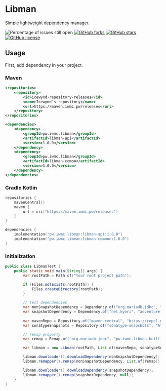 # Libman
Simple lightweight dependency manager.

![Percentage of issues still open](https://img.shields.io/github/issues/iwmc-git/Libman?style=for-the-badge)
[![GitHub forks](https://img.shields.io/github/forks/iwmc-git/Libman?style=for-the-badge)](https://github.com/iwmc-git/Libman/network)
[![GitHub stars](https://img.shields.io/github/stars/iwmc-git/Libman?style=for-the-badge)](https://github.com/iwmc-git/Libman/stargazers)
[![GitHub license](https://img.shields.io/github/license/iwmc-git/Libman?style=for-the-badge)](https://github.com/iwmc-git/Libman/blob/master/LICENSE) 

## Usage
First, add dependency in your project.

### Maven
```xml
<repositories>
    <repository>
        <id>icewynd-repository-releases</id>
        <name>Icewynd`s repository</name>
        <url>https://maven.iwmc.pw/releases</url>
    </repository>
</repositories>

<dependencies>
    <dependency>
        <groupId>pw.iwmc.libman</groupId>
        <artifactId>libman-api</artifactId>
        <version>1.0.0</version>
    </dependency>
    <dependency>
        <groupId>pw.iwmc.libman</groupId>
        <artifactId>libman-comon</artifactId>
        <version>1.0.0</version>
    </dependency>
</dependencies>
```

### Gradle Kotlin
```kotlin
repositories {
    mavenCentral()
    maven {
        url = uri("https://maven.iwmc.pw/releases")
    }
}

dependencies {
    implementation("pw.iwmc.libman:libman-api:1.0.0")
    implementation("pw.iwmc.libman:libman-common:1.0.0")
}
```

### Initialization
```java
public class LibmanTest {
    public static void main(String[] args) {
        var rootPath = Path.of("Your root project path");

        if (Files.notExists(rootPath)) {
            Files.createDirectory(rootPath);
        }

        // test dependencies
        var nonSnapshotDependency = Dependency.of("org.mariadb.jdbc", "mariadb-java-client", "3.0.6");
        var snapshotDependency = Dependency.of("net.kyori", "adventure-api", "4.11.0-SNAPSHOT");
        
        var mavenRepo = Repository.of("maven-central", "https://repo1.maven.org/maven2/");
        var sonatypeSnapshots = Repository.of("sonatype-snapshots", "https://oss.sonatype.org/content/repositories/snapshots/");

        // remap property
        var remap = Remap.of("org.mariadb.jdbc", "pw.iwmc.libman.builtin-libs.mariadb");

        var libman = new Libman(rootPath, List.of(mavenRepo, sonatypeSnapshots), true, true);

        libman.downloader().downloadDependency(nonSnapshotDependency);
        libman.remapper().remap(nonSnapshotDependency, List.of(remap));

        libman.downloader().downloadDependency(snapshotDependency);
        libman.remapper().remap(snapshotDependency, null);
    }
}
```
